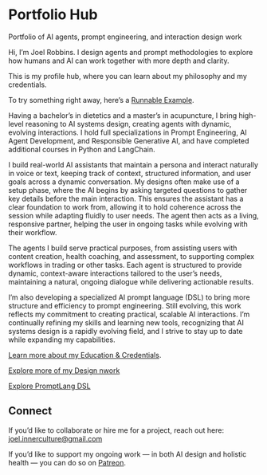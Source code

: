 # Portfolio Hub
Portfolio of AI agents, prompt engineering, and interaction design work

Hi, I’m Joel Robbins. I design agents and prompt methodologies to explore how humans and AI can work together with more depth and clarity.  

This is my profile hub, where you can learn about my philosophy and my credentials.  

To try something right away, here’s a [Runnable Example](https://github.com/JoelRobbinsAI/Design_Work/blob/main/WWHW_Framework.md).  

Having a bachelor’s in dietetics and a master’s in acupuncture, I bring high-level reasoning to AI systems design, creating agents with dynamic, evolving interactions. I hold full specializations in Prompt Engineering, AI Agent Development, and Responsible Generative AI, and have completed additional courses in Python and LangChain.

I build real-world AI assistants that maintain a persona and interact naturally in voice or text, keeping track of context, structured information, and user goals across a dynamic conversation. My designs often make use of a setup phase, where the AI begins by asking targeted questions to gather key details before the main interaction. This ensures the assistant has a clear foundation to work from, allowing it to hold coherence across the session while adapting fluidly to user needs. The agent then acts as a living, responsive partner, helping the user in ongoing tasks while evolving with their workflow.

The agents I build serve practical purposes, from assisting users with content creation, health coaching, and assessment, to supporting complex workflows in trading or other tasks. Each agent is structured to provide dynamic, context-aware interactions tailored to the user’s needs, maintaining a natural, ongoing dialogue while delivering actionable results.

I’m also developing a specialized AI prompt language (DSL) to bring more structure and efficiency to prompt engineering. Still evolving, this work reflects my commitment to creating practical, scalable AI interactions. I’m continually refining my skills and learning new tools, recognizing that AI systems design is a rapidly evolving field, and I strive to stay up to date while expanding my capabilities.

[Learn more about my Education & Credentials](Certifications.md).  

[Explore more of my Design nwork ](https://github.com/JoelRobbinsAI/Design_Work.git)

[Explore PromptLang DSL](https://github.com/JoelRobbinsAI/PromptLang.git)

## Connect  

If you’d like to collaborate or hire me for a project, reach out here:  
joel.innerculture@gmail.com  

If you’d like to support my ongoing work — in both AI design and holistic health — you can do so on [Patreon](https://patreon.com/InnerCulture).

